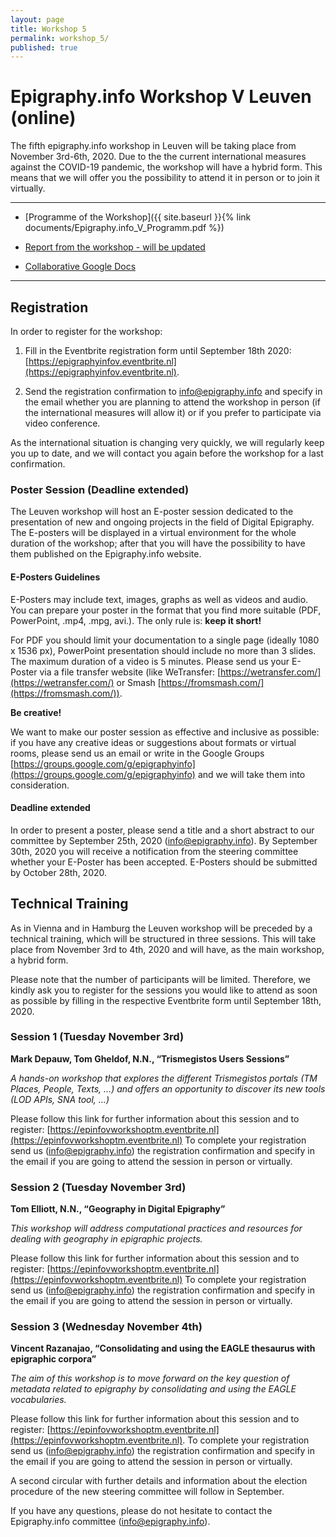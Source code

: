```yaml
---
layout: page
title: Workshop 5
permalink: workshop_5/
published: true
---
```




# Epigraphy.info Workshop V Leuven (online)

The fifth epigraphy.info workshop in Leuven will be taking place from November 3rd-6th, 2020. Due to the the current international measures against the COVID-19 pandemic, the workshop will have a hybrid form. This means that we will offer you the possibility to attend it in person or to join it virtually.

---
* [Programme of the Workshop]({{ site.baseurl }}{% link documents/Epigraphy.info_V_Programm.pdf %})

* [Report from the workshop - will be updated]()

* [Collaborative Google Docs](https://docs.google.com/document/d/1hCOE6LyDkvVPon-LrhZP-ibvxUBq-jPnaJoLcCfbDCE/edit?usp=sharing)

---


## Registration

In order to register for the workshop:

1. Fill in the Eventbrite registration form until September 18th 2020: [https://epigraphyinfov.eventbrite.nl](https://epigraphyinfov.eventbrite.nl).

2. Send the registration confirmation to info@epigraphy.info and specify in the email whether you are planning to attend the workshop in person (if the international measures will allow it) or if you prefer to participate via video conference.

As the international situation is changing very quickly, we will regularly keep you up to date, and we will contact you again before the workshop for a last confirmation.

### Poster Session (Deadline extended)

The Leuven workshop will host an E-poster session dedicated to the presentation of new and ongoing projects in the field of Digital Epigraphy.
The E-posters will be displayed in a virtual environment for the whole duration of the workshop; after that you will have the possibility to have them published on the Epigraphy.info website.

#### E-Posters Guidelines

E-Posters may include text, images, graphs as well as videos and audio. You can prepare your poster in the format that you find more suitable (PDF, PowerPoint, .mp4, .mpg, avi.).
The only rule is: **keep it short!**

For PDF you should limit your documentation to a single page (ideally 1080 x 1536 px), PowerPoint presentation should include no more than 3 slides.
The maximum duration of a video is 5 minutes.
Please send us your E-Poster via a file transfer website (like WeTransfer: [https://wetransfer.com/](https://wetransfer.com/) or Smash [https://fromsmash.com/](https://fromsmash.com/)).

**Be creative!**

We want to make our poster session as effective and inclusive as possible: if you have any creative ideas or suggestions about formats or virtual rooms, please send us an email or write in the Google Groups [https://groups.google.com/g/epigraphyinfo](https://groups.google.com/g/epigraphyinfo) and we will take them into consideration.

#### Deadline extended

In order to present a poster, please send a title and a short abstract to our committee by September 25th, 2020 (info@epigraphy.info). By September 30th, 2020 you will receive a notification from the steering committee whether your E-Poster has been accepted. E-Posters should be submitted by October 28th, 2020.

## Technical Training

As in Vienna and in Hamburg the Leuven workshop will be preceded by a technical training, which will be structured in three sessions. This will take place from November 3rd to 4th, 2020 and will have, as the main workshop, a hybrid form.

Please note that the number of participants will be limited. Therefore, we kindly ask you to register for the sessions you would like to attend as soon as possible by filling in the respective Eventbrite form until September 18th, 2020.

### Session 1 (Tuesday November 3rd)

**Mark Depauw, Tom Gheldof, N.N., “Trismegistos Users Sessions”**

*A hands-on workshop that explores the different Trismegistos portals (TM Places, People, Texts, …) and offers an opportunity to discover its new tools (LOD APIs, SNA tool, …)*

Please follow this link for further information about this session and to register:
[https://epinfovworkshoptm.eventbrite.nl](https://epinfovworkshoptm.eventbrite.nl)
To complete your registration send us (info@epigraphy.info) the registration confirmation and specify in the email if you are going to attend the session in person or virtually.

### Session 2 (Tuesday November 3rd)

**Tom Elliott, N.N., “Geography in Digital Epigraphy”**

*This workshop will address computational practices and resources for dealing with geography in epigraphic projects.*

Please follow this link for further information about this session and to register:
[https://epinfovworkshoptm.eventbrite.nl](https://epinfovworkshoptm.eventbrite.nl)
To complete your registration send us (info@epigraphy.info) the registration confirmation and specify in the email if you are going to attend the session in person or virtually.

### Session 3 (Wednesday November 4th)

**Vincent Razanajao, “Consolidating and using the EAGLE thesaurus with epigraphic corpora”**

*The aim of this workshop is to move forward on the key question of metadata related to epigraphy by consolidating and using the EAGLE vocabularies.*

Please follow this link for further information about this session and to register:
[https://epinfovworkshoptm.eventbrite.nl](https://epinfovworkshoptm.eventbrite.nl). To complete your registration send us (info@epigraphy.info) the registration confirmation and specify in the email if you are going to attend the session in person or virtually.

A second circular with further details and information about the election procedure of the new steering committee will follow in September.

If you have any questions, please do not hesitate to contact the Epigraphy.info committee (info@epigraphy.info).





